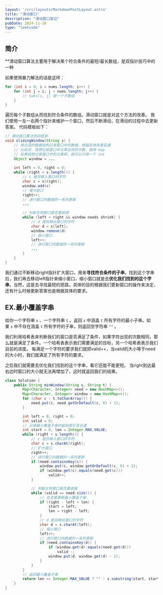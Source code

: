 ```yaml
---
layout: '/src/layouts/MarkdownPostLayout.astro'
title: "滑动窗口"  
description: "滑动窗口笔记"  
pubDate: 2024-11-26   
type: "leetcode"  
---
```

## 简介

**滑动窗口算法主要用于解决某个符合条件的最短/最长数组，是双指针技巧中的一种

如果使用暴力解法的话是这样：

```Java
for (int i = 0; i < nums.length; i++) {
    for (int j = i; j < nums.length; j++) {
        // nums[i, j] 是一个子数组
    }
}
```

遍历每个子数组从而找到符合条件的数组。滑动窗口就是对这个方法的改善。
我们使用一左一右两个指针来维护一个窗口，然后不断滑动，在滑动的过程中去更新答案。
代码模板如下：

```Java
// 滑动窗口算法伪码框架
void slidingWindow(String s) {
    // 用合适的数据结构记录窗口中的数据，根据具体场景变通
    // 比如说，我想记录窗口中元素出现的次数，就用 map
    // 如果我想记录窗口中的元素和，就可以只用一个 int
    Object window = ...
    
    int left = 0, right = 0;
    while (right < s.length()) {
        // c 是将移入窗口的字符
        char c = s[right];
        window.add(c)
        // 增大窗口
        right++;
        // 进行窗口内数据的一系列更新
        ...

        // 判断左侧窗口是否要收缩
        while (left < right && window needs shrink) {
            // d 是将移出窗口的字符
            char d = s[left];
            window.remove(d)
            // 缩小窗口
            left++;
            // 进行窗口内数据的一系列更新
            ...
        }
    }
}
```

我们通过不断移动right指针扩大窗口，用来**寻找符合条件的子串**，找到这个字串后，我们再去移动left指针来缩小窗口，缩小窗口就是去**优化我们找到的这个字串**。当然，这是去寻找最短的思路，具体的目的根据我们更新窗口的操作来决定，还有什么时候更新答案也是根据具体的要求。

## EX.最小覆盖字串

给你一个字符串 `s` 、一个字符串 `t` 。返回 `s` 中涵盖 `t` 所有字符的最小子串。如果 `s` 中不存在涵盖 `t` 所有字符的子串，则返回空字符串 `""` 。

我们利用哈希表来判断我们的窗口是否满足了条件，如果字符出现的次数相同，那么就是满足了条件。一个哈希表表示我们需要满足的目标，另一个哈希表表示我们目前的进度。
每满足一个字符的要求我们就把valid++，当valid的大小等于need的大小时，我们就满足了所有字符的要求。

之后我们就需要去优化我们找到的这个字串，看它还能不能更短。
当right到达最右边时窗口的大小就无法再增加了，这时就返回我们的结果。

```Java
class Solution {
    public String minWindow(String s, String t) {
        Map<Character, Integer> need = new HashMap<>();
        Map<Character, Integer> window = new HashMap<>();
        for (char c : t.toCharArray()) {
            need.put(c, need.getOrDefault(c, 0) + 1);
        }

        int left = 0, right = 0;
        int valid = 0;
        // 记录最小覆盖子串的起始索引及长度
        int start = 0, len = Integer.MAX_VALUE;
        while (right < s.length()) {
            // c 是将移入窗口的字符
            char c = s.charAt(right);
            // 扩大窗口
            right++;
            // 进行窗口内数据的一系列更新
            if (need.containsKey(c)) {
                window.put(c, window.getOrDefault(c, 0) + 1);
                if (window.get(c).equals(need.get(c)))
                    valid++;
            }

            // 判断左侧窗口是否要收缩
            while (valid == need.size()) {
                // 在这里更新最小覆盖子串
                if (right - left < len) {
                    start = left;
                    len = right - left;
                }
                // d 是将移出窗口的字符
                char d = s.charAt(left);
                // 缩小窗口
                left++;
                // 进行窗口内数据的一系列更新
                if (need.containsKey(d)) {
                    if (window.get(d).equals(need.get(d)))
                        valid--;
                    window.put(d, window.get(d) - 1);
                }                    
            }
        }
        // 返回最小覆盖子串
        return len == Integer.MAX_VALUE ? "" : s.substring(start, start + len);
    }
}
```